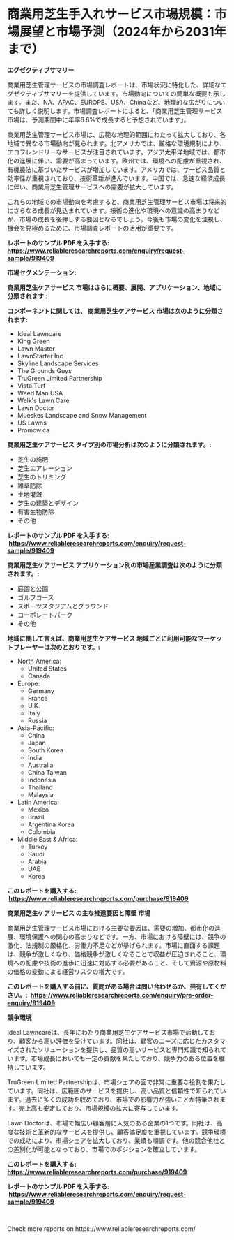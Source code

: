 <p><h1>商業用芝生手入れサービス市場規模：市場展望と市場予測（2024年から2031年まで）</h1></p><p><strong>エグゼクティブサマリー</strong></p>
<p><p>商業用芝生管理サービスの市場調査レポートは、市場状況に特化した、詳細なエグゼクティブサマリーを提供しています。市場動向についての簡単な概要も示します。また、NA、APAC、EUROPE、USA、Chinaなど、地理的な広がりについても詳しく説明します。市場調査レポートによると、「商業用芝生管理サービス市場は、予測期間中に年率6.6%で成長すると予想されています」。</p><p>商業用芝生管理サービス市場は、広範な地理的範囲にわたって拡大しており、各地域で異なる市場動向が見られます。北アメリカでは、厳格な環境規制により、エコフレンドリーなサービスが注目されています。アジア太平洋地域では、都市化の進展に伴い、需要が高まっています。欧州では、環境への配慮が重視され、有機農法に基づいたサービスが増加しています。アメリカでは、サービス品質と効率性が重視されており、技術革新が進んでいます。中国では、急速な経済成長に伴い、商業用芝生管理サービスへの需要が拡大しています。</p><p>これらの地域での市場動向を考慮すると、商業用芝生管理サービス市場は将来的にさらなる成長が見込まれています。技術の進化や環境への意識の高まりなどが、市場の成長を後押しする要因となるでしょう。今後も市場の変化を注視し、機会を見極めるために、市場調査レポートの活用が重要です。</p></p>
<p><strong>レポートのサンプル PDF を入手する: <a href="https://www.reliableresearchreports.com/enquiry/request-sample/919409">https://www.reliableresearchreports.com/enquiry/request-sample/919409</a></strong></p>
<p><strong>市場セグメンテーション:</strong></p>
<p><strong> 商業用芝生ケアサービス 市場はさらに概要、展開、アプリケーション、地域に分類されます :</strong></p>
<p><strong>コンポーネントに関しては、 商業用芝生ケアサービス 市場は次のように分類されます: &nbsp;</strong></p>
<p><ul><li>Ideal Lawncare</li><li>King Green</li><li>Lawn Master</li><li>LawnStarter Inc</li><li>Skyline Landscape Services</li><li>The Grounds Guys</li><li>TruGreen Limited Partnership</li><li>Vista Turf</li><li>Weed Man USA</li><li>Welk's Lawn Care</li><li>Lawn Doctor</li><li>Mueskes Landscape and Snow Management</li><li>US Lawns</li><li>Promow.ca</li></ul></p>
<p><strong> 商業用芝生ケアサービス タイプ別の市場分析は次のように分類されます。:</strong></p>
<p><ul><li>芝生の施肥</li><li>芝生エアレーション</li><li>芝生のトリミング</li><li>雑草防除</li><li>土地灌漑</li><li>芝生の建築とデザイン</li><li>有害生物防除</li><li>その他</li></ul></p>
<p><strong>レポートのサンプル PDF を入手する: &nbsp;<a href="https://www.reliableresearchreports.com/enquiry/request-sample/919409">https://www.reliableresearchreports.com/enquiry/request-sample/919409</a></strong></p>
<p><strong> 商業用芝生ケアサービス アプリケーション別の市場産業調査は次のように分類されます。:</strong></p>
<p><ul><li>庭園と公園</li><li>ゴルフコース</li><li>スポーツスタジアムとグラウンド</li><li>コーポレートパーク</li><li>その他</li></ul></p>
<p><strong>地域に関して言えば、商業用芝生ケアサービス 地域ごとに利用可能なマーケットプレーヤーは次のとおりです。:</strong></p>
<p><ul>
    <li>
        North America:
        <ul>
            <li>United States</li>
            <li>Canada</li>
        </ul>
    </li>
    <li>
        Europe:
        <ul>
            <li>Germany</li>
            <li>France</li>
            <li>U.K.</li>
            <li>Italy</li>
            <li>Russia</li>
        </ul>
    </li>
    <li>
        Asia-Pacific:
        <ul>
            <li>China</li>
            <li>Japan</li>
            <li>South Korea</li>
            <li>India</li>
            <li>Australia</li>
            <li>China Taiwan</li>
            <li>Indonesia</li>
            <li>Thailand</li>
            <li>Malaysia</li>
        </ul>
    </li>
    <li>
        Latin America:
        <ul>
            <li>Mexico</li>
            <li>Brazil</li>
            <li>Argentina Korea</li>
            <li>Colombia</li>
        </ul>
    </li>
    <li>
        Middle East & Africa:
        <ul>
            <li>Turkey</li>
            <li>Saudi</li>
            <li>Arabia</li>
            <li>UAE</li>
            <li>Korea</li>
        </ul>
    </li>
    </ul></p>
<p><strong>このレポートを購入する: &nbsp;<a href="https://www.reliableresearchreports.com/purchase/919409">https://www.reliableresearchreports.com/purchase/919409</a></strong></p>
<p><strong>商業用芝生ケアサービス の主な推進要因と障壁 市場</strong></p>
<p><p>商業用芝生管理サービス市場における主要な要因は、需要の増加、都市化の進展、環境保護への関心の高まりなどです。一方、市場における障壁には、競争の激化、法規制の厳格化、労働力不足などが挙げられます。市場に直面する課題は、競争が激しくなり、価格競争が激しくなることで収益が圧迫されること、環境への配慮や技術の進歩に迅速に対応する必要があること、そして資源や原材料の価格の変動による経営リスクの増大です。</p></p>
<p><strong>このレポートを購入する前に、質問がある場合は問い合わせるか、共有してください。:&nbsp; <a href="https://www.reliableresearchreports.com/enquiry/pre-order-enquiry/919409">https://www.reliableresearchreports.com/enquiry/pre-order-enquiry/919409</a></strong></p>
<p><strong>競争環境</strong></p>
<p><p>Ideal Lawncareは、長年にわたり商業用芝生ケアサービス市場で活動しており、顧客から高い評価を受けています。同社は、顧客のニーズに応じたカスタマイズされたソリューションを提供し、品質の高いサービスと専門知識で知られています。市場成長においても一定の貢献を果たしており、競争力のある位置を維持しています。</p><p>TruGreen Limited Partnershipは、市場シェアの面で非常に重要な役割を果たしています。同社は、広範囲のサービスを提供し、高い品質と信頼性で知られています。過去に多くの成功を収めており、市場での影響力が強いことが特筆されます。売上高も安定しており、市場規模の拡大に寄与しています。</p><p>Lawn Doctorは、市場で幅広い顧客層に人気のある企業の1つです。同社は、高度な技術と革新的なサービスを提供し、顧客満足度を重視しています。競争環境での成功により、市場シェアを拡大しており、業績も順調です。他の競合他社との差別化が可能となっており、市場でのポジションを確立しています。</p></p>
<p><strong>このレポートを購入する: &nbsp; <a href="https://www.reliableresearchreports.com/purchase/919409">https://www.reliableresearchreports.com/purchase/919409</a></strong></p>
<p><strong>レポートのサンプル PDF を入手する: &nbsp;<a href="https://www.reliableresearchreports.com/enquiry/request-sample/919409">https://www.reliableresearchreports.com/enquiry/request-sample/919409</a></strong><strong></strong></p>
<p>&nbsp;</p>
<p>Check more reports on https://www.reliableresearchreports.com/</p>